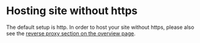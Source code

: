 # Hosting site without https

The default setup is http. In order to host your site without https,
please also see the [reverse proxy section on the overview page](../overview.md#reverse-proxy).
